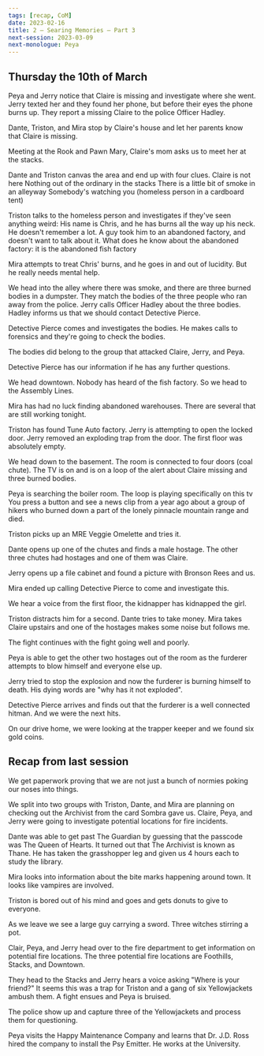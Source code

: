 ```yaml
---
tags: [recap, CoM]
date: 2023-02-16
title: 2 – Searing Memories – Part 3
next-session: 2023-03-09
next-monologue: Peya
---
```

## Thursday the 10th of March
Peya and Jerry notice that Claire is missing and investigate where she went. Jerry texted her and they found her phone, but before their eyes the phone burns up. They report a missing Claire to the police Officer Hadley.

Dante, Triston, and Mira stop by Claire's house and let her parents know that Claire is missing.

Meeting at the Rook and Pawn
Mary, Claire's mom asks us to meet her at the stacks.

Dante and Triston canvas the area and end up with four clues.
	Claire is not here
	Nothing out of the ordinary in the stacks
	There is a little bit of smoke in an alleyway
	Somebody's watching you (homeless person in a cardboard tent)

Triston talks to the homeless person and investigates if they've seen anything weird:
	His name is Chris, and he has burns all the way up his neck.
	He doesn't remember a lot. A guy took him to an abandoned factory, and doesn't want to talk about it.
	What does he know about the abandoned factory: it is the abandoned fish factory

Mira attempts to treat Chris' burns, and he goes in and out of lucidity. But he really needs mental help.

We head into the alley where there was smoke, and there are three burned bodies in a dumpster. They match the bodies of the three people who ran away from the police.
Jerry calls Officer Hadley about the three bodies. Hadley informs us that we should contact Detective Pierce.

Detective Pierce comes and investigates the bodies. He makes calls to forensics and they're going to check the bodies.

The bodies did belong to the group that attacked Claire, Jerry, and Peya.

Detective Pierce has our information if he has any further questions.

We head downtown. Nobody has heard of the fish factory. So we head to the Assembly Lines.

Mira has had no luck finding abandoned warehouses. There are several that are still working tonight.

Triston has found Tune Auto factory. Jerry is attempting to open the locked door. Jerry removed an exploding trap from the door.
The first floor was absolutely empty.

We head down to the basement. The room is connected to four doors (coal chute). The TV is on and is on a loop of the alert about Claire missing and three burned bodies.

Peya is searching the boiler room.
	The loop is playing specifically on this tv
	You press a button and see a news clip from a year ago about a group of hikers who burned down a part of the lonely pinnacle mountain range and died.

Triston picks up an MRE Veggie Omelette and tries it.

Dante opens up one of the chutes and finds a male hostage.
The other three chutes had hostages and one of them was Claire.

Jerry opens up a file cabinet and found a picture with Bronson Rees and us.

Mira ended up calling Detective Pierce to come and investigate this.

We hear a voice from the first floor, the kidnapper has kidnapped the girl.

Triston distracts him for a second. Dante tries to take money. Mira takes Claire upstairs and one of the hostages makes some noise but follows me.

The fight continues with the fight going well and poorly.

Peya is able to get the other two hostages out of the room as the furderer attempts to blow himself and everyone else up.

Jerry tried to stop the explosion and now the furderer is burning himself to death. His dying words are "why has it not exploded".

Detective Pierce arrives and finds out that the furderer is a well connected hitman. And we were the next hits.

On our drive home, we were looking at the trapper keeper and we found six gold coins.

## Recap from last session
We get paperwork proving that we are not just a bunch of normies poking our noses into things.

We split into two groups with Triston, Dante, and Mira are planning on checking out the Archivist from the card Sombra gave us. Claire, Peya, and Jerry were going to investigate potential locations for fire incidents.

Dante was able to get past The Guardian by guessing that the passcode was The Queen of Hearts. It turned out that The Archivist is known as Thane. He has taken the grasshopper leg and given us 4 hours each to study the library.

Mira looks into information about the bite marks happening around town. It looks like vampires are involved.

Triston is bored out of his mind and goes and gets donuts to give to everyone.

As we leave we see a large guy carrying a sword. Three witches stirring a pot.

Clair, Peya, and Jerry head over to the fire department to get information on potential fire locations. The three potential fire locations are Foothills, Stacks, and Downtown.

They head to the Stacks and Jerry hears a voice asking "Where is your friend?" It seems this was a trap for Triston and a gang of six Yellowjackets ambush them. A fight ensues and Peya is bruised.

The police show up and capture three of the Yellowjackets and process them for questioning.

Peya visits the Happy Maintenance Company and learns that Dr. J.D. Ross hired the company to install the Psy Emitter. He works at the University.